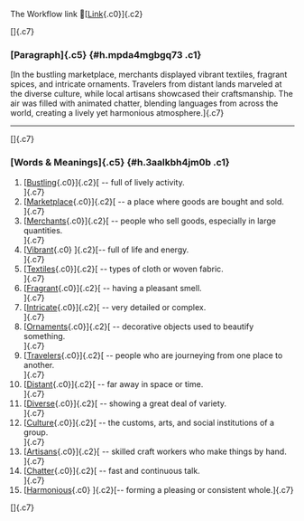 The Workflow link
👏[[Link](https://www.google.com/url?q=http://www.google.com&sa=D&source=editors&ust=1758219592962080&usg=AOvVaw36OUO23UF7TwDwM0Su_BAZ){.c0}]{.c2}

[]{.c7}

### [Paragraph]{.c5} {#h.mpda4mgbgq73 .c1}

[In the bustling marketplace, merchants displayed vibrant textiles,
fragrant spices, and intricate ornaments. Travelers from distant lands
marveled at the diverse culture, while local artisans showcased their
craftsmanship. The air was filled with animated chatter, blending
languages from across the world, creating a lively yet harmonious
atmosphere.]{.c7}

------------------------------------------------------------------------

[]{.c7}

### [Words & Meanings]{.c5} {#h.3aalkbh4jm0b .c1}

1.  [[Bustling](https://www.google.com/url?q=http://www.google.com&sa=D&source=editors&ust=1758219592964195&usg=AOvVaw3_rlx6NbEFkkdCeEBNbYiC){.c0}]{.c2}[ --
    full of lively activity.\
    ]{.c7}
2.  [[Marketplace](https://www.google.com/url?q=http://www.google.com&sa=D&source=editors&ust=1758219592964624&usg=AOvVaw06yZE0jE3QmnmmHo-J76Ko){.c0}]{.c2}[ --
    a place where goods are bought and sold.\
    ]{.c7}
3.  [[Merchants](https://www.google.com/url?q=http://www.google.com&sa=D&source=editors&ust=1758219592965079&usg=AOvVaw2aaYh87mUDtD8eE21r2Mpc){.c0}]{.c2}[ --
    people who sell goods, especially in large quantities.\
    ]{.c7}
4.  [[Vibrant](https://www.google.com/url?q=http://www.google.com&sa=D&source=editors&ust=1758219592965532&usg=AOvVaw1nH2Lx3j43A0K1zSUeS0bH){.c0}
    ]{.c2}[-- full of life and energy.\
    ]{.c7}
5.  [[Textiles](https://www.google.com/url?q=http://www.google.com&sa=D&source=editors&ust=1758219592965992&usg=AOvVaw2mgnynPrEJgP2Pv9L1mvht){.c0}]{.c2}[ --
    types of cloth or woven fabric.\
    ]{.c7}
6.  [[Fragrant](https://www.google.com/url?q=http://www.google.com&sa=D&source=editors&ust=1758219592966382&usg=AOvVaw1LcY9fne2X3dVgS6rdVkcP){.c0}]{.c2}[ --
    having a pleasant smell.\
    ]{.c7}
7.  [[Intricate](https://www.google.com/url?q=http://www.google.com&sa=D&source=editors&ust=1758219592966744&usg=AOvVaw3wvXUN7LRP1h8GHwGfKJat){.c0}]{.c2}[ --
    very detailed or complex.\
    ]{.c7}
8.  [[Ornaments](https://www.google.com/url?q=http://www.google.com&sa=D&source=editors&ust=1758219592967202&usg=AOvVaw0G55g99izz5GC7X3NNYLso){.c0}]{.c2}[ --
    decorative objects used to beautify something.\
    ]{.c7}
9.  [[Travelers](https://www.google.com/url?q=http://www.google.com&sa=D&source=editors&ust=1758219592967683&usg=AOvVaw0kMRZE6WcvaZlWyKc3uXb8){.c0}]{.c2}[ --
    people who are journeying from one place to another.\
    ]{.c7}
10. [[Distant](https://www.google.com/url?q=http://www.google.com&sa=D&source=editors&ust=1758219592968160&usg=AOvVaw3LFRpSiCdlw_67bMYMs-BT){.c0}]{.c2}[ --
    far away in space or time.\
    ]{.c7}
11. [[Diverse](https://www.google.com/url?q=http://www.google.com&sa=D&source=editors&ust=1758219592968539&usg=AOvVaw1JG8vVQeeOS_SfFY9HF_Bc){.c0}]{.c2}[ --
    showing a great deal of variety.\
    ]{.c7}
12. [[Culture](https://www.google.com/url?q=http://www.google.com&sa=D&source=editors&ust=1758219592969275&usg=AOvVaw1XnuoMI-BBXVOzZTVYwNu6){.c0}]{.c2}[ --
    the customs, arts, and social institutions of a group.\
    ]{.c7}
13. [[Artisans](https://www.google.com/url?q=http://www.google.com&sa=D&source=editors&ust=1758219592969769&usg=AOvVaw2npUNX272USsEgh1LustGv){.c0}]{.c2}[ --
    skilled craft workers who make things by hand.\
    ]{.c7}
14. [[Chatter](https://www.google.com/url?q=http://www.google.com&sa=D&source=editors&ust=1758219592970255&usg=AOvVaw1VKQt1A1qDr1U1pKPJ-UEn){.c0}]{.c2}[ --
    fast and continuous talk.\
    ]{.c7}
15. [[Harmonious](https://www.google.com/url?q=http://www.google.com&sa=D&source=editors&ust=1758219592970723&usg=AOvVaw0_WoQvdGP1pkN3xgEnc-vt){.c0}
    ]{.c2}[-- forming a pleasing or consistent whole.]{.c7}

[]{.c7}
